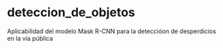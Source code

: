 # deteccion_de_objetos

Aplicabilidad del modelo Mask R-CNN para la deteccióon de desperdicios en la vía pública
